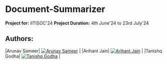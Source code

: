 # Document-Summarizer
**Project for:** IITISOC'24 
**Project Duration:** 4th June'24 to 23rd July'24
## Authors:
|Arunav Sameer| [![Arunav Sameer](https://github.com/arunavsameer.png?size=50)](https://github.com/arunavsameer) |
|Arihant Jain| [![Arihant Jain](https://github.com/Arihant779.png?height=50?width=50)](https://github.com/Arihant779) |
|Tanishq Godha| [![Tanishq Godha](https://github.com/Tanishq-Godha.png?size=50)](https://github.com/Tanishq-Godha) |

